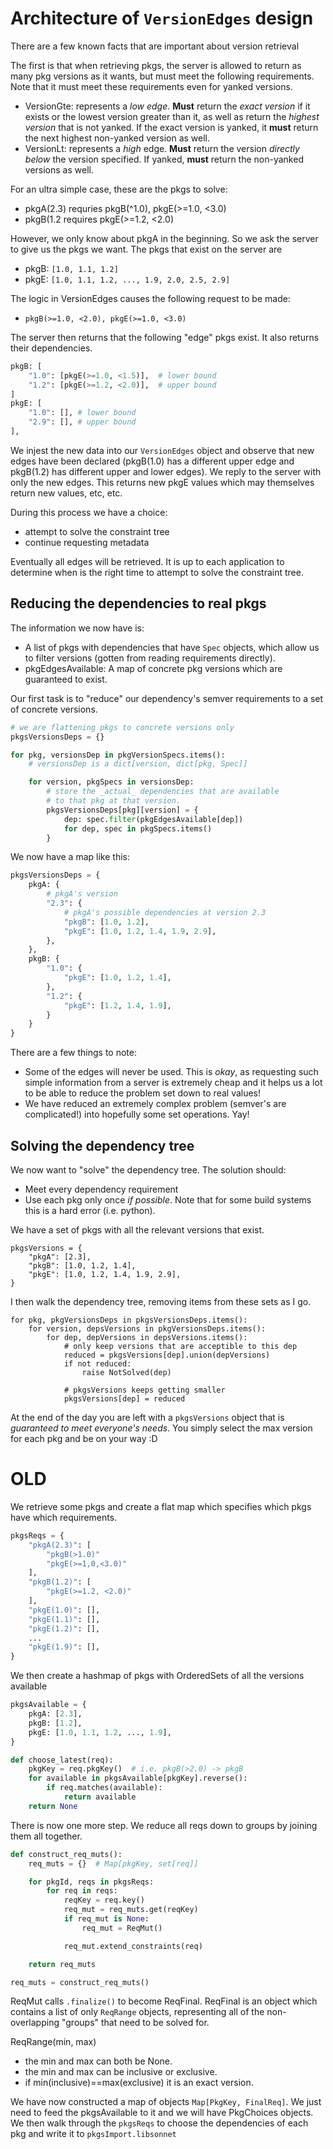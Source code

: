 # Architecture of `VersionEdges` design

There are a few known facts that are important about version retrieval

The first is that when retrieving pkgs, the server is allowed to return as many
pkg versions as it wants, but must meet the following requirements. Note that
it must meet these requirements even for yanked versions.

- VersionGte: represents a _low edge_. **Must** return the _exact version_ if
  it exists or the lowest version greater than it, as well as return the
  _highest version_ that is not yanked. If the exact version is yanked, it
  **must** return the next highest non-yanked version as well.
- VersionLt: represents a _high_ edge. **Must** return the version _directly
  below_ the version specified. If yanked, **must** return the non-yanked
  versions as well.

For an ultra simple case, these are the pkgs to solve:

- pkgA(2.3) requries pkgB(^1.0), pkgE(>=1.0, <3.0)
- pkgB(1.2 requires pkgE(>=1.2, <2.0)

However, we only know about pkgA in the beginning. So we ask the server
to give us the pkgs we want. The pkgs that exist on the server are

- pkgB: `[1.0, 1.1, 1.2]`
- pkgE: `[1.0, 1.1, 1.2, ..., 1.9, 2.0, 2.5, 2.9]`

The logic in VersionEdges causes the following request to be made:
- `pkgB(>=1.0, <2.0), pkgE(>=1.0, <3.0)`

The server then returns that the following "edge" pkgs exist. It also returns
their dependencies.

```python
pkgB: [
    "1.0": [pkgE(>=1.0, <1.5)],  # lower bound
    "1.2": [pkgE(>=1.2, <2.0)],  # upper bound
]
pkgE: [
    "1.0": [], # lower bound
    "2.9": [], # upper bound
],
```

We injest the new data into our `VersionEdges` object and observe
that new edges have been declared (pkgB(1.0) has a different upper edge and
pkgB(1.2) has different upper and lower edges). We reply to the server with
only the new edges. This returns new pkgE values which may themselves return
new values, etc, etc.

During this process we have a choice:
- attempt to solve the constraint tree
- continue requesting metadata

Eventually all edges will be retrieved. It is up to each application to
determine when is the right time to attempt to solve the constraint tree.

## Reducing the dependencies to real pkgs
The information we now have is:
- A list of pkgs with dependencies that have `Spec` objects, which allow us to
  filter versions (gotten from reading requirements directly).
- pkgEdgesAvailable: A map of concrete pkg versions which are guaranteed to exist.

Our first task is to "reduce" our dependency's semver requirements to a set of
concrete versions.

```python
# we are flattening pkgs to concrete versions only
pkgsVersionsDeps = {}

for pkg, versionsDep in pkgVersionSpecs.items():
    # versionsDep is a dict[version, dict[pkg, Spec]]

    for version, pkgSpecs in versionsDep:
        # store the _actual_ dependencies that are available
        # to that pkg at that version.
        pkgsVersionsDeps[pkg][version] = {
            dep: spec.filter(pkgEdgesAvailable[dep])
            for dep, spec in pkgSpecs.items()
        }
```

We now have a map like this:

```python
pkgsVersionsDeps = {
    pkgA: {
        # pkgA's version
        "2.3": {
            # pkgA's possible dependencies at version 2.3
            "pkgB": [1.0, 1.2],
            "pkgE": [1.0, 1.2, 1.4, 1.9, 2.9],
        },
    },
    pkgB: {
        "1.0": {
            "pkgE": [1.0, 1.2, 1.4],
        },
        "1.2": {
            "pkgE": [1.2, 1.4, 1.9],
        }
    }
}
```

There are a few things to note:
- Some of the edges will never be used. This is _okay_, as requesting such
  simple information from a server is extremely cheap and it helps us a lot to
  be able to reduce the problem set down to real values!
- We have reduced an extremely complex problem (semver's are complicated!) into
  hopefully some set operations. Yay!


## Solving the dependency tree
We now want to "solve" the dependency tree. The solution should:
- Meet every dependency requirement
- Use each pkg only once _if possible_. Note that for some build systems this
  is a hard error (i.e. python).

We have a set of pkgs with all the relevant versions that exist.

```
pkgsVersions = {
    "pkgA": [2.3],
    "pkgB": [1.0, 1.2, 1.4],
    "pkgE": [1.0, 1.2, 1.4, 1.9, 2.9],
}
```

I then walk the dependency tree, removing items from these sets as I go.


```
for pkg, pkgVersionsDeps in pkgsVersionsDeps.items():
    for version, depsVersions in pkgVersionsDeps.items():
        for dep, depVersions in depsVersions.items():
            # only keep versions that are acceptible to this dep
            reduced = pkgsVersions[dep].union(depVersions)
            if not reduced:
                raise NotSolved(dep)

            # pkgsVersions keeps getting smaller
            pkgsVersions[dep] = reduced
```

At the end of the day you are left with a `pkgsVersions` object that is
_guaranteed to meet everyone's needs_. You simply select the max version for
each pkg and be on your way :D


# OLD

We retrieve some pkgs and create a flat map which specifies which pkgs have
which requirements.

```python
pkgsReqs = {
    "pkgA(2.3)": [
        "pkgB(>1.0)"
        "pkgE(>=1,0,<3.0)"
    ],
    "pkgB(1.2)": [
        "pkgE(>=1.2, <2.0)"
    ],
    "pkgE(1.0)": [],
    "pkgE(1.1)": [],
    "pkgE(1.2)": [],
    ...
    "pkgE(1.9)": [],
}
```

We then create a hashmap of pkgs with OrderedSets of all the versions available

```python
pkgsAvailable = {
    pkgA: [2.3],
    pkgB: [1.2],
    pkgE: [1.0, 1.1, 1.2, ..., 1.9],
}

def choose_latest(req):
    pkgKey = req.pkgKey()  # i.e. pkgB(>2.0) -> pkgB
    for available in pkgsAvailable[pkgKey].reverse():
        if req.matches(available):
            return available
    return None
```

There is now one more step. We reduce all reqs down to groups by joining them
all together.

```python
def construct_req_muts():
    req_muts = {}  # Map[pkgKey, set[req]]

    for pkgId, reqs in pkgsReqs:
        for req in reqs:
            reqKey = req.key()
            req_mut = req_muts.get(reqKey)
            if req_mut is None:
                req_mut = ReqMut()

            req_mut.extend_constraints(req)

    return req_muts

req_muts = construct_req_muts()
```

ReqMut calls `.finalize()` to become ReqFinal. ReqFinal is an object which
contains a list of only `ReqRange` objects, representing all of the
non-overlapping "groups" that need to be solved for.

ReqRange(min, max)
- the min and max can both be None.
- the min and max can be inclusive or exclusive.
- if min(inclusive)==max(exclusive) it is an exact version.

We have now constructed a map of objects `Map[PkgKey, FinalReq]`.
We just need to feed the pkgsAvailable to it and we will have
PkgChoices objects. We then walk through the `pkgsReqs` to choose
the dependencies of each pkg and write it to `pkgsImport.libsonnet`
